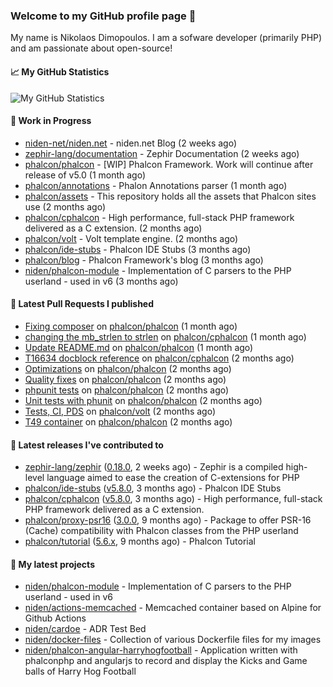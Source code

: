 ### Welcome to my GitHub profile page 👋

My name is Nikolaos Dimopoulos. I am a sofware developer (primarily PHP) and am passionate about open-source!

#### 📈 My GitHub Statistics

![My GitHub Statistics](https://github-readme-stats.vercel.app/api?username=niden&show_icons=true&count_private=true&hide_title=true&theme=transparent)

#### 👷 Work in Progress

- [niden-net/niden.net](https://github.com/niden-net/niden.net) - niden.net Blog (2 weeks ago)
- [zephir-lang/documentation](https://github.com/zephir-lang/documentation) - Zephir Documentation (2 weeks ago)
- [phalcon/phalcon](https://github.com/phalcon/phalcon) - [WIP] Phalcon Framework. Work will continue after release of v5.0 (1 month ago)
- [phalcon/annotations](https://github.com/phalcon/annotations) - Phalon Annotations parser (1 month ago)
- [phalcon/assets](https://github.com/phalcon/assets) - This repository holds all the assets that Phalcon sites use (2 months ago)
- [phalcon/cphalcon](https://github.com/phalcon/cphalcon) - High performance, full-stack PHP framework delivered as a C extension. (2 months ago)
- [phalcon/volt](https://github.com/phalcon/volt) - Volt template engine. (2 months ago)
- [phalcon/ide-stubs](https://github.com/phalcon/ide-stubs) - Phalcon IDE Stubs (3 months ago)
- [phalcon/blog](https://github.com/phalcon/blog) - Phalcon Framework&#39;s blog (3 months ago)
- [niden/phalcon-module](https://github.com/niden/phalcon-module) - Implementation of C parsers to the PHP userland - used in v6 (3 months ago)

#### 🔨 Latest Pull Requests I published

- [Fixing composer](https://github.com/phalcon/phalcon/pull/523) on [phalcon/phalcon](https://github.com/phalcon/phalcon) (1 month ago)
- [changing the mb_strlen to strlen](https://github.com/phalcon/cphalcon/pull/16643) on [phalcon/cphalcon](https://github.com/phalcon/cphalcon) (1 month ago)
- [Update README.md](https://github.com/phalcon/phalcon/pull/520) on [phalcon/phalcon](https://github.com/phalcon/phalcon) (1 month ago)
- [T16634 docblock reference](https://github.com/phalcon/cphalcon/pull/16635) on [phalcon/cphalcon](https://github.com/phalcon/cphalcon) (2 months ago)
- [Optimizations](https://github.com/phalcon/phalcon/pull/512) on [phalcon/phalcon](https://github.com/phalcon/phalcon) (2 months ago)
- [Quality fixes](https://github.com/phalcon/phalcon/pull/511) on [phalcon/phalcon](https://github.com/phalcon/phalcon) (2 months ago)
- [phpunit tests](https://github.com/phalcon/phalcon/pull/510) on [phalcon/phalcon](https://github.com/phalcon/phalcon) (2 months ago)
- [Unit tests with phunit](https://github.com/phalcon/phalcon/pull/508) on [phalcon/phalcon](https://github.com/phalcon/phalcon) (2 months ago)
- [Tests, CI, PDS](https://github.com/phalcon/volt/pull/1) on [phalcon/volt](https://github.com/phalcon/volt) (2 months ago)
- [T49 container](https://github.com/phalcon/phalcon/pull/507) on [phalcon/phalcon](https://github.com/phalcon/phalcon) (2 months ago)

#### 🔭 Latest releases I've contributed to

- [zephir-lang/zephir](https://github.com/zephir-lang/zephir) ([0.18.0](https://github.com/zephir-lang/zephir/releases/tag/0.18.0), 2 weeks ago) - Zephir is a compiled high-level language aimed to ease the creation of C-extensions for PHP
- [phalcon/ide-stubs](https://github.com/phalcon/ide-stubs) ([v5.8.0](https://github.com/phalcon/ide-stubs/releases/tag/v5.8.0), 3 months ago) - Phalcon IDE Stubs
- [phalcon/cphalcon](https://github.com/phalcon/cphalcon) ([v5.8.0](https://github.com/phalcon/cphalcon/releases/tag/v5.8.0), 3 months ago) - High performance, full-stack PHP framework delivered as a C extension.
- [phalcon/proxy-psr16](https://github.com/phalcon/proxy-psr16) ([3.0.0](https://github.com/phalcon/proxy-psr16/releases/tag/3.0.0), 9 months ago) - Package to offer PSR-16 (Cache) compatibility with Phalcon classes from the PHP userland
- [phalcon/tutorial](https://github.com/phalcon/tutorial) ([5.6.x](https://github.com/phalcon/tutorial/releases/tag/5.6.x), 9 months ago) - Phalcon Tutorial

#### 🌱 My latest projects

- [niden/phalcon-module](https://github.com/niden/phalcon-module) - Implementation of C parsers to the PHP userland - used in v6
- [niden/actions-memcached](https://github.com/niden/actions-memcached) - Memcached container based on Alpine for Github Actions
- [niden/cardoe](https://github.com/niden/cardoe) - ADR Test Bed
- [niden/docker-files](https://github.com/niden/docker-files) - Collection of various Dockerfile files for my images
- [niden/phalcon-angular-harryhogfootball](https://github.com/niden/phalcon-angular-harryhogfootball) - Application written with phalconphp and angularjs to record and display the Kicks and Game balls of Harry Hog Football


